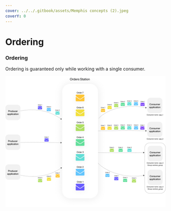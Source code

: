 ```yaml
---
cover: ../../.gitbook/assets/Memphis concepts (2).jpeg
coverY: 0
---
```


# Ordering

### Ordering

Ordering is guaranteed only while working with a single consumer.

![](../../.gitbook/assets/ordering.jpeg)

###
